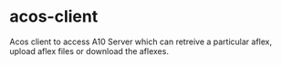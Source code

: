 # acos-client
Acos client to access A10 Server which can retreive a particular aflex,  upload aflex files or download the aflexes.
